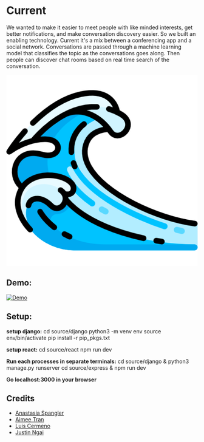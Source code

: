 # Current

We wanted to make it easier to meet people with like minded interests, get better notifications, and make conversation discovery easier. So we built an enabling technology. Current it's a mix between a conferencing app and a social network. Conversations are passed through a machine learning model that classifies the topic as the conversations goes along. Then people can discover chat rooms based on real time search of the conversation.

![Alt text](/source/react/public/wave.png?raw=true "wave")


## Demo:
[![Demo](http://img.youtube.com/vi/KKZ_ZphVnhQ/0.jpg)](http://www.youtube.com/watch?v=KKZ_ZphVnhQ "Treehacks 2021 Submission")

## Setup:

**setup django:**
cd source/django
python3 -m venv env
source env/bin/activate
pip install -r pip_pkgs.txt

**setup react:**
cd source/react
npm run dev



**Run each processes in separate terminals:**
cd source/django & python3 manage.py runserver
cd source/express & npm run dev

**Go localhost:3000 in your browser**

## Credits
- [Anastasia Spangler](https://devpost.com/anastasiaspangler)
- [Aimee Tran](https://www.linkedin.com/in/aimeetran/)
- [Luis Cermeno](https://www.linkedin.com/in/luis-cermeno-a90338206/)
- [Justin Ngai](https://justinngai.me/)
